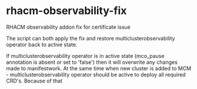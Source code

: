 # rhacm-observability-fix
RHACM observability addon fix for certificate issue

The script can both apply the fix and restore multiclusterobservability operator back to active state.

If multiclusterobservability operator is in active state (mco_pause annotation is absent or set to 'false') then it will overwrite any changes made to manifestwork.
At the same time when new cluster is added to MCM - multiclusterobservability operator should be active to deploy all required CRD's. 
Because of that
